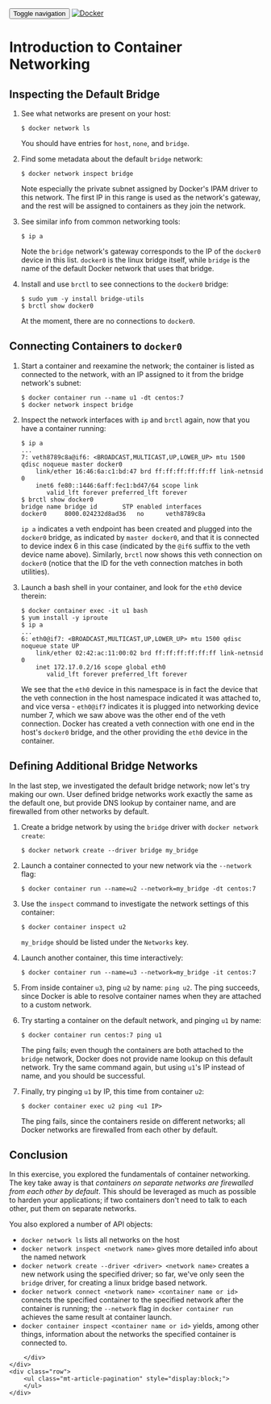 <html>
<head>
    <title></title>
    <link href='https://maxcdn.bootstrapcdn.com/bootstrap/3.3.7/css/bootstrap.min.css' rel='stylesheet' integrity='sha384-BVYiiSIFeK1dGmJRAkycuHAHRg32OmUcww7on3RYdg4Va+PmSTsz/K68vbdEjh4u' crossorigin='anonymous'>
    <link href="../../app.css" rel="stylesheet" >
</head>
<body>
    <nav class="navbar navbar-default">
    <div class="container">
        <!-- Brand and toggle get grouped for better mobile display -->
        <div class="navbar-header">
        <button type="button" class="navbar-toggle collapsed" data-toggle="collapse" data-target="#bs-example-navbar-collapse-1" aria-expanded="false">
            <span class="sr-only">Toggle navigation</span>
            <span class="icon-bar"></span>
            <span class="icon-bar"></span>
            <span class="icon-bar"></span>
        </button>
        <a class="navbar-brand" href="../../index.html"><img class="logo" src="https://www.docker.com/sites/all/themes/docker/assets/images/brand-full.svg" alt="Docker" title="Docker"/></a>
        </div>
    </div><!-- /.container-fluid -->
    </nav>
    <div class="container">
    <div class="row">
        <h1></h1>
        <div class="content">
            <h1 id="introduction-to-container-networking">Introduction to Container Networking</h1>
<h2 id="inspecting-the-default-bridge">Inspecting the Default Bridge</h2>
<ol>
<li><p>See what networks are present on your host:</p>
<pre><code class="lang-bash">$ docker network ls
</code></pre>
<p>You should have entries for <code>host</code>, <code>none</code>, and <code>bridge</code>.</p>
</li>
<li><p>Find some metadata about the default <code>bridge</code> network:</p>
<pre><code class="lang-bash">$ docker network inspect bridge
</code></pre>
<p>Note especially the private subnet assigned by Docker&#39;s IPAM driver to this network. The first IP in this range is used as the network&#39;s gateway, and the rest will be assigned to containers as they join the network.</p>
</li>
<li><p>See similar info from common networking tools:</p>
<pre><code class="lang-bash">$ ip a
</code></pre>
<p>Note the <code>bridge</code> network&#39;s gateway corresponds to the IP of the <code>docker0</code> device in this list. <code>docker0</code> is the linux bridge itself, while <code>bridge</code> is the name of the default Docker network that uses that bridge.</p>
</li>
<li><p>Install and use <code>brctl</code> to see connections to the <code>docker0</code> bridge:</p>
<pre><code class="lang-bash">$ sudo yum -y install bridge-utils
$ brctl show docker0
</code></pre>
<p>At the moment, there are no connections to <code>docker0</code>.</p>
</li>
</ol>
<h2 id="connecting-containers-to-docker0-">Connecting Containers to <code>docker0</code></h2>
<ol>
<li><p>Start a container and reexamine the network; the container is listed as connected to the network, with an IP assigned to it from the bridge network&#39;s subnet:</p>
<pre><code class="lang-bash">$ docker container run --name u1 -dt centos:7
$ docker network inspect bridge
</code></pre>
</li>
<li><p>Inspect the network interfaces with <code>ip</code> and <code>brctl</code> again, now that you have a container running:</p>
<pre><code class="lang-bash">$ ip a
...
7: veth8789c8a@if6: &lt;BROADCAST,MULTICAST,UP,LOWER_UP&gt; mtu 1500 qdisc noqueue master docker0
    link/ether 16:46:6a:c1:bd:47 brd ff:ff:ff:ff:ff:ff link-netnsid 0
    inet6 fe80::1446:6aff:fec1:bd47/64 scope link
       valid_lft forever preferred_lft forever
$ brctl show docker0
bridge name bridge id       STP enabled interfaces
docker0     8000.024232d8ad36   no      veth8789c8a
</code></pre>
<p><code>ip a</code> indicates a veth endpoint has been created and plugged into the <code>docker0</code> bridge, as indicated by <code>master docker0</code>, and that it is connected to device index 6 in this case (indicated by the <code>@if6</code> suffix to the veth device name above). Similarly, <code>brctl</code> now shows this veth connection on <code>docker0</code> (notice that the ID for the veth connection matches in both utilities).</p>
</li>
<li><p>Launch a bash shell in your container, and look for the <code>eth0</code> device therein:</p>
<pre><code class="lang-bash">$ docker container exec -it u1 bash
$ yum install -y iproute
$ ip a
...
6: eth0@if7: &lt;BROADCAST,MULTICAST,UP,LOWER_UP&gt; mtu 1500 qdisc noqueue state UP
    link/ether 02:42:ac:11:00:02 brd ff:ff:ff:ff:ff:ff link-netnsid 0
    inet 172.17.0.2/16 scope global eth0
       valid_lft forever preferred_lft forever
</code></pre>
<p>We see that the <code>eth0</code> device in this namespace is in fact the device that the veth connection in the host namespace indicated it was attached to, and vice versa - <code>eth0@if7</code> indicates it is plugged into networking device number 7, which we saw above was the other end of the veth connection. Docker has created a veth connection with one end in the host&#39;s <code>docker0</code> bridge, and the other providing the <code>eth0</code> device in the container.</p>
</li>
</ol>
<h2 id="defining-additional-bridge-networks">Defining Additional Bridge Networks</h2>
<p>In the last step, we investigated the default bridge network; now let&#39;s try making our own. User defined bridge networks work exactly the same as the default one, but provide DNS lookup by container name, and are firewalled from other networks by default.</p>
<ol>
<li><p>Create a bridge network by using the <code>bridge</code> driver with <code>docker network create</code>:</p>
<pre><code class="lang-bash">$ docker network create --driver bridge my_bridge
</code></pre>
</li>
<li><p>Launch a container connected to your new network via the <code>--network</code> flag:</p>
<pre><code class="lang-bash">$ docker container run --name=u2 --network=my_bridge -dt centos:7
</code></pre>
</li>
<li><p>Use the <code>inspect</code> command to investigate the network settings of this container:</p>
<pre><code class="lang-bash">$ docker container inspect u2
</code></pre>
<p><code>my_bridge</code> should be listed under the <code>Networks</code> key.</p>
</li>
<li><p>Launch another container, this time interactively:</p>
<pre><code class="lang-bash">$ docker container run --name=u3 --network=my_bridge -it centos:7
</code></pre>
</li>
<li><p>From inside container <code>u3</code>, ping <code>u2</code> by name: <code>ping u2</code>. The ping succeeds, since Docker is able to resolve container names when they are attached to a custom network.</p>
</li>
<li><p>Try starting a container on the default network, and pinging <code>u1</code> by name:</p>
<pre><code class="lang-bash">$ docker container run centos:7 ping u1
</code></pre>
<p>The ping fails; even though the containers are both attached to the <code>bridge</code> network, Docker does not provide name lookup on this default network. Try the same command again, but using <code>u1</code>&#39;s IP instead of name, and you should be successful.</p>
</li>
<li><p>Finally, try pinging <code>u1</code> by IP, this time from container <code>u2</code>:</p>
<pre><code class="lang-bash">$ docker container exec u2 ping &lt;u1 IP&gt;
</code></pre>
<p>The ping fails, since the containers reside on different networks; all Docker networks are firewalled from each other by default.</p>
</li>
</ol>
<h2 id="conclusion">Conclusion</h2>
<p>In this exercise, you explored the fundamentals of container networking. The key take away is that <em>containers on separate networks are firewalled from each other by default</em>. This should be leveraged as much as possible to harden your applications; if two containers don&#39;t need to talk to each other, put them on separate networks.</p>
<p>You also explored a number of API objects:</p>
<ul>
<li><code>docker network ls</code> lists all networks on the host</li>
<li><code>docker network inspect &lt;network name&gt;</code> gives more detailed info about the named network</li>
<li><code>docker network create --driver &lt;driver&gt; &lt;network name&gt;</code> creates a new network using the specified driver; so far, we&#39;ve only seen the <code>bridge</code> driver, for creating a linux bridge based network.</li>
<li><code>docker network connect &lt;network name&gt; &lt;container name or id&gt;</code> connects the specified container to the specified network after the container is running; the <code>--network</code> flag in <code>docker container run</code> achieves the same result at container launch.</li>
<li><code>docker container inspect &lt;container name or id&gt;</code> yields, among other things, information about the networks the specified container is connected to.</li>
</ul>

        </div>        
    </div>
    <div class="row">
        <ul class="mt-article-pagination" style="display:block;">
        </ul>
    </div>
</div>
    <div class="footer"></div>
</body>